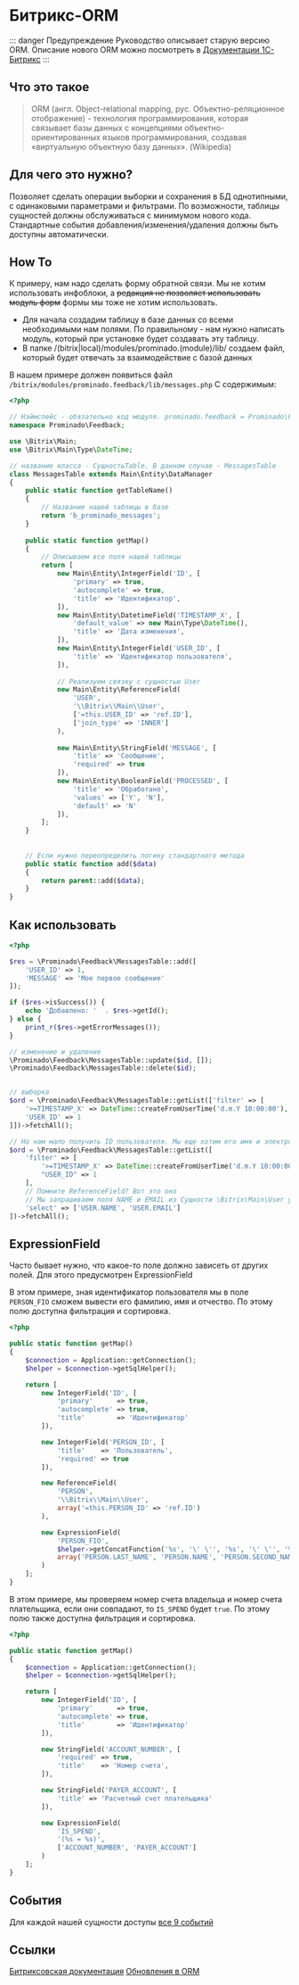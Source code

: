 # Битрикс-ORM

::: danger Предупреждение
Руководство описывает старую версию ORM. Описание нового ORM можно посмотреть в [Документации 1С-Битрикс](https://dev.1c-bitrix.ru/learning/course/index.php?COURSE_ID=43&CHAPTER_ID=05748&LESSON_PATH=3913.5062.5748)
:::

## Что это такое

>ORM (англ. Object-relational mapping, рус. Объектно-реляционное отображение) - технология программирования, которая связывает базы данных с концепциями объектно-ориентированных языков программирования, создавая «виртуальную объектную базу данных». (Wikipedia)

## Для чего это нужно?

Позволяет сделать операции выборки и сохранения в БД однотипными, с одинаковыми параметрами и фильтрами. По возможности, таблицы сущностей должны обслуживаться с минимумом нового кода. Стандартные события добавления/изменения/удаления должны быть доступны автоматически.

## How To

К примеру, нам надо сделать форму обратной связи. Мы не хотим использовать инфоблоки, а ~~редакция не позволяет использовать модуль форм~~ формы мы тоже не хотим использовать.
 
* Для начала создадим таблицу в базе данных со всеми необходимыми нам полями. По правильному - нам нужно написать модуль, который при установке будет создавать эту таблицу.
* В папке /(bitrix|local)/modules/prominado.(module)/lib/ создаем файл, который будет отвечать за взаимодействие с базой данных
 
В нашем примере должен появиться файл ```/bitrix/modules/prominado.feedback/lib/messages.php```
С содержимым:
 
```php
<?php

// Нэймспейс - обязательно код модуля. prominado.feedback = Prominado\Feedback
namespace Prominado\Feedback;

use \Bitrix\Main;
use \Bitrix\Main\Type\DateTime;

// название класса - СущностьTable. В данном случае - MessagesTable
class MessagesTable extends Main\Entity\DataManager
{
	public static function getTableName()
	{
	    // Название нашей таблицы в базе
		return 'b_prominado_messages';
	}
	
	public static function getMap()
	{
	    // Описываем все поля нашей таблицы   
		return [
            new Main\Entity\IntegerField('ID', [
                'primary' => true,
                'autocomplete' => true,
                'title' => 'Идентификатор',
            ]),
            new Main\Entity\DatetimeField('TIMESTAMP_X', [
                'default_value' => new Main\Type\DateTime(),
                'title' => 'Дата изменения',
            ]),
            new Main\Entity\IntegerField('USER_ID', [
                'title' => 'Идентификатор пользователя',
            ]),
            
            // Реализуем связку с сущностью User
            new Main\Entity\ReferenceField(
                'USER',
                '\\Bitrix\\Main\\User',
                ['=this.USER_ID' => 'ref.ID'],
                ['join_type' => 'INNER']
            ),
            
            new Main\Entity\StringField('MESSAGE', [
                'title' => 'Сообщение',
                'required' => true
            ]),
            new Main\Entity\BooleanField('PROCESSED', [
                'title' => 'Обработано',
                'values' => ['Y', 'N'],
                'default' => 'N'
            ]),
        ];
	}
	
	
	// Если нужно переопределить логику стандартного метода
	public static function add($data)
    {        
        return parent::add($data);
    }
}
```

## Как использовать

```php
<?php

$res = \Prominado\Feedback\MessagesTable::add([
    'USER_ID' => 1,
    'MESSAGE' => 'Мое первое сообщение'
]);

if ($res->isSuccess()) {
    echo 'Добавлено: '  . $res->getId();
} else {
    print_r($res->getErrorMessages());
}

// изменение и удаление
\Prominado\Feedback\MessagesTable::update($id, []);
\Prominado\Feedback\MessagesTable::delete($id);


// выборка
$ord = \Prominado\Feedback\MessagesTable::getList(['filter' => [
    '>=TIMESTAMP_X' => DateTime::createFromUserTime('d.m.Y 10:00:00'),
    'USER_ID' => 1
]])->fetchAll();

// Но нам мало получить ID пользователя. Мы еще хотим его имя и электронную почту
$ord = \Prominado\Feedback\MessagesTable::getList([
    'filter' => [
        '>=TIMESTAMP_X' => DateTime::createFromUserTime('d.m.Y 10:00:00'),
        "USER_ID" => 1
    ],
    // Помните ReferenceField? Вот это оно
    // Мы запрашиваем поля NAME и EMAIL из Сущности \Bitrix\Main\User у которой ID равен нашему USER_ID
    'select' => ['USER.NAME', 'USER.EMAIL']
])->fetchAll();
```

## ExpressionField
Часто бывает нужно, что какое-то поле должно зависеть от других полей. Для этого предусмотрен ExpressionField

В этом примере, зная идентификатор пользователя мы в поле ``PERSON_FIO`` сможем вывести его фамилию, имя и отчество.
По этому полю доступна фильтрация и сортировка.

```php
<?php

public static function getMap()
{
    $connection = Application::getConnection();
    $helper = $connection->getSqlHelper();

    return [
        new IntegerField('ID', [
            'primary'      => true,
            'autocomplete' => true,
            'title'        => 'Идентификатор'
        ]),

        new IntegerField('PERSON_ID', [
            'title'    => 'Пользователь',
            'required' => true
        ]),

        new ReferenceField(
            'PERSON',
            '\\Bitrix\\Main\\User',
            array('=this.PERSON_ID' => 'ref.ID')
        ),

        new ExpressionField(
            'PERSON_FIO',
            $helper->getConcatFunction('%s', '\' \'', '%s', '\' \'', '%s'),
            array('PERSON.LAST_NAME', 'PERSON.NAME', 'PERSON.SECOND_NAME')
        )
    ];
}
```

В этом примере, мы проверяем номер счета владельца и номер счета плательщика, если они совпадают, то ``IS_SPEND`` будет ``true``.
По этому полю также доступна фильтрация и сортировка.

```php
<?php

public static function getMap()
{
    $connection = Application::getConnection();
    $helper = $connection->getSqlHelper();

    return [
        new IntegerField('ID', [
            'primary'      => true,
            'autocomplete' => true,
            'title'        => 'Идентификатор'
        ]),

        new StringField('ACCOUNT_NUMBER', [
            'required' => true,
            'title'    => 'Номер счета',
        ]),

        new StringField('PAYER_ACCOUNT', [
            'title' => 'Расчетный счет плательщика'
        ]),

        new ExpressionField(
            'IS_SPEND', 
            '(%s = %s)', 
            ['ACCOUNT_NUMBER', 'PAYER_ACCOUNT']
        )
    ];
}
```

## События
Для каждой нашей сущности доступы [все 9 событий](D7-Events.md)

## Ссылки
[Битриксовская документация](https://dev.1c-bitrix.ru/learning/course/?COURSE_ID=43&CHAPTER_ID=05748)
[Обновления в ORM](https://dev.1c-bitrix.ru/community/blogs/orm/orm-updates.php)